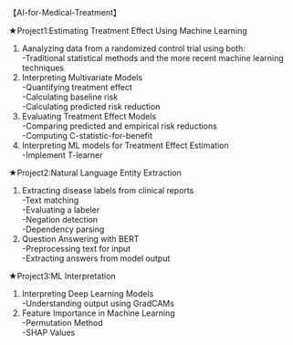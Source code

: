 【AI-for-Medical-Treatment】

★Project1:Estimating Treatment Effect Using Machine Learning <br />

1. Aanalyzing data from a randomized control trial using both: <br />
-Traditional statistical methods and the more recent machine learning techniques <br />
2. Interpreting Multivariate Models <br />
-Quantifying treatment effect <br />
-Calculating baseline risk <br />
-Calculating predicted risk reduction <br />
3. Evaluating Treatment Effect Models <br />
-Comparing predicted and empirical risk reductions <br />
-Computing C-statistic-for-benefit <br />
4. Interpreting ML models for Treatment Effect Estimation <br />
-Implement T-learner <br />

★Project2:Natural Language Entity Extraction <br />

1. Extracting disease labels from clinical reports <br />
-Text matching <br />
-Evaluating a labeler <br />
-Negation detection <br />
-Dependency parsing <br />
2. Question Answering with BERT <br />
-Preprocessing text for input <br />
-Extracting answers from model output <br />

★Project3:ML Interpretation <br />

1. Interpreting Deep Learning Models <br />
-Understanding output using GradCAMs <br />
2. Feature Importance in Machine Learning <br />
-Permutation Method <br />
-SHAP Values <br />
